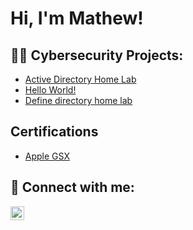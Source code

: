 <h1>Hi, I'm Mathew! </h1> 
<h2>👨‍💻 Cybersecurity Projects:</h2>

- [Active Directory Home Lab](https://github.com/MobMing/ActiveDirectoryLab)
- [Hello World!](https://github.com/MobMing/ActiveDirectoryLab)
- [Define directory home lab](https://github.com/MobMing/DefinelyRunningDirectory/blob/main/README.md)

<h2>Certifications</h2>

- [Apple GSX](https://www.youtube.com/watch?v=a83ASGn_V_s)

<h2> 🤳 Connect with me:</h2>

[<img align="left" alt="JoshMadakor | LinkedIn" width="22px" src="https://cdn.jsdelivr.net/npm/simple-icons@v3/icons/linkedin.svg" />][linkedin]

[Linkedin]: [https://www.linkedin.com/in/mathew-minguel]

<!--
**joshmadakor1/joshmadakor1** is a ✨ _special_ ✨ repository because its `README.md` (this file) appears on your GitHub profile.

Here are some ideas to get you started:

- 🔭 I’m currently working on ...
- 🌱 I’m currently learning ...
- 👯 I’m looking to collaborate on ...
- 🤔 I’m looking for help with ...
- 💬 Ask me about ...
- 📫 How to reach me: ...
- 😄 Pronouns: ...
- ⚡ Fun fact: ...
-->
